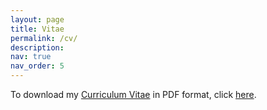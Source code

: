 ```yaml
---
layout: page
title: Vitae
permalink: /cv/
description:
nav: true
nav_order: 5
---
```


<!-- ![CV of Huanzhuo Wu](/assets/pdf/CV_huanzhuowu.pdf){: width="250" } -->

To download my [Curriculum Vitae](/assets/pdf/CV_HuanzhuoWu.pdf) in PDF format, click [here](/assets/pdf/CV_HuanzhuoWu.pdf).

<object data="/assets/pdf/CV_HuanzhuoWu.pdf" width="1000" height="1000" type='application/pdf'></object>